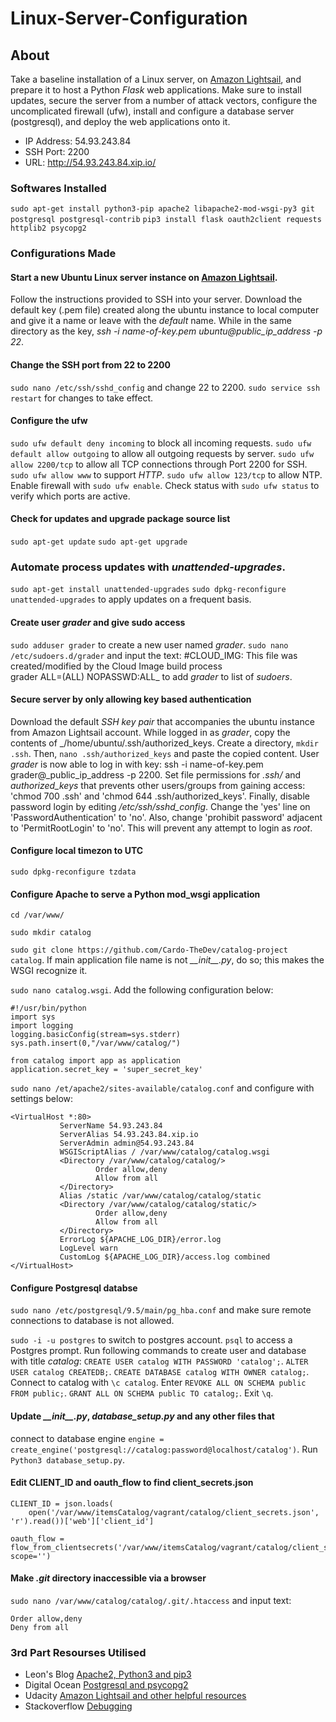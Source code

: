 # Linux-Server-Configuration

## About
Take a baseline installation of a Linux server, on
[Amazon Lightsail](https://lightsail.aws.amazon.com/), and prepare it to host
a Python _Flask_ web applications. Make sure to install updates, secure the
server from a number of attack vectors, configure the uncomplicated firewall
(ufw), install and configure a database server (postgresql), and deploy the
web applications onto it.

- IP Address: 54.93.243.84
- SSH Port: 2200
- URL: http://54.93.243.84.xip.io/

### Softwares Installed
`sudo apt-get install python3-pip apache2
libapache2-mod-wsgi-py3 git postgresql postgresql-contrib`
`pip3 install flask oauth2client requests httplib2 psycopg2`
 
### Configurations Made
#### Start a new Ubuntu Linux server instance on [Amazon Lightsail](https://lightsail.aws.amazon.com/).
Follow the instructions provided to SSH into your server. Download the default
key (.pem file) created along the ubuntu instance to local computer and give it
a name or leave with the _default_ name. While in the same directory as the
key, _ssh -i name-of-key.pem ubuntu@public_ip_address -p 22_.
 
#### Change the SSH port from 22 to 2200
`sudo nano /etc/ssh/sshd_config` and change 22 to 2200.
`sudo service ssh restart` for changes to take effect.
 
#### Configure the ufw
`sudo ufw default deny incoming` to block all incoming requests.
`sudo ufw default allow outgoing` to allow all outgoing requests by server.
`sudo ufw allow 2200/tcp` to allow all TCP connections through Port 2200 for
SSH. `sudo ufw allow www` to support _HTTP_. `sudo ufw allow 123/tcp` to allow
NTP. Enable firewall with `sudo ufw enable`. Check status with
`sudo ufw status` to verify which ports are active.
 
#### Check for updates and upgrade package source list
`sudo apt-get update` `sudo apt-get upgrade`

### Automate process updates with _unattended-upgrades_.
`sudo apt-get install unattended-upgrades` 
`sudo dpkg-reconfigure unattended-upgrades`
to apply updates on a frequent basis.
 
#### Create user **_grader_** and give sudo access
`sudo adduser grader` to create a new user named _grader_.
`sudo nano /etc/sudoers.d/grader` and input the text: #CLOUD\_IMG:
This file was created/modified by the Cloud Image build process\
grader ALL=(ALL) NOPASSWD:ALL_ to add _grader_ to list of _sudoers_. 
 
#### Secure server by only allowing key based authentication 
Download the default _SSH key pair_ that accompanies the ubuntu instance from
Amazon Lightsail account. While logged in as _grader_, copy the contents of
_/home/ubuntu/.ssh/authorized_keys. Create a directory, `mkdir .ssh`. Then,
`nano .ssh/authorized_keys` and paste the copied content. User _grader_ is now
able to log in with key: ssh -i name-of-key.pem grader@_public_ip_address
-p 2200. Set file permissions for _.ssh/_ and _authorized_keys_ that prevents
other users/groups from gaining access: 'chmod 700 .ssh' and 'chmod 644
.ssh/authorized_keys'. Finally, disable password login by editing
_/etc/ssh/sshd_config_. Change the 'yes' line on 'PasswordAuthentication'
to 'no'. Also, change 'prohibit password' adjacent to 'PermitRootLogin' to
'no'. This will prevent any attempt to login as _root_.

#### Configure local timezon to UTC
`sudo dpkg-reconfigure tzdata`
 
#### Configure Apache to serve a Python mod_wsgi application
`cd /var/www/`

`sudo mkdir catalog`
  
`sudo git clone https://github.com/Cardo-TheDev/catalog-project catalog`.
If main application file name is not _\_\_init\_\_.py_, do so;
this makes the WSGI recognize it.
  
`sudo nano catalog.wsgi`. Add the following configuration below:
```
#!/usr/bin/python
import sys
import logging
logging.basicConfig(stream=sys.stderr)
sys.path.insert(0,"/var/www/catalog/")

from catalog import app as application
application.secret_key = 'super_secret_key'
```
  
`sudo nano /et/apache2/sites-available/catalog.conf`
and configure with settings below:
```
<VirtualHost *:80>
           ServerName 54.93.243.84
           ServerAlias 54.93.243.84.xip.io
           ServerAdmin admin@54.93.243.84
           WSGIScriptAlias / /var/www/catalog/catalog.wsgi
           <Directory /var/www/catalog/catalog/>
                   Order allow,deny
                   Allow from all
           </Directory>
           Alias /static /var/www/catalog/catalog/static
           <Directory /var/www/catalog/catalog/static/>
                   Order allow,deny
                   Allow from all
           </Directory>
           ErrorLog ${APACHE_LOG_DIR}/error.log
           LogLevel warn
           CustomLog ${APACHE_LOG_DIR}/access.log combined
</VirtualHost>
```
#### Configure Postgresql databse
`sudo nano /etc/postgresql/9.5/main/pg_hba.conf` and make sure remote
connections to database is not allowed.

`sudo -i -u postgres` to switch to postgres account. `psql` to  access a 
Postgres prompt. Run following commands to create user and database with title 
_catalog_: `CREATE USER catalog WITH PASSWORD 'catalog';`.
`ALTER USER catalog CREATEDB;`. `CREATE DATABASE catalog WITH OWNER catalog;`. 
Connect to catalog with `\c catalog`. 
Enter `REVOKE ALL ON SCHEMA public FROM public;`. 
`GRANT ALL ON SCHEMA public TO catalog;`. Exit `\q`.

#### Update _\_\_init\_\_.py_, _database_setup.py_ and any other files that 
connect to database engine
`engine = create_engine('postgresql://catalog:password@localhost/catalog')`. 
Run `Python3 database_setup.py`.

#### Edit CLIENT_ID and oauth_flow to find client_secrets.json
```
CLIENT_ID = json.loads(
    open('/var/www/itemsCatalog/vagrant/catalog/client_secrets.json', 'r').read())['web']['client_id']

oauth_flow = flow_from_clientsecrets('/var/www/itemsCatalog/vagrant/catalog/client_secrets.json', scope='')
```

#### Make _.git_ directory inaccessible via a browser
`sudo nano /var/www/catalog/catalog/.git/.htaccess` and input text:
```
Order allow,deny
Deny from all
```

 ### 3rd Part Resourses Utilised
 - Leon's Blog [Apache2, Python3 and pip3](http://leonwang.me/post/deploy-flask)
 - Digital Ocean [Postgresql and psycopg2](https://www.digitalocean.com/community/tutorials/how-to-install-and-use-postgresql-on-ubuntu-18-04)
 - Udacity [Amazon Lightsail and other helpful resources](https://Udacity.com)
 - Stackoverflow [Debugging](https://stackoverflow.com/)
